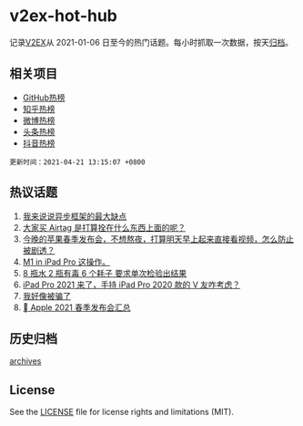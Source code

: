 # v2ex-hot-hub

 记录[V2EX](https://www.v2ex.com/)从 2021-01-06 日至今的热门话题。每小时抓取一次数据，按天[归档](archives)。
 
 ## 相关项目

- [GitHub热榜](https://github.com/lonnyzhang423/github-hot-hub)
- [知乎热榜](https://github.com/lonnyzhang423/zhihu-hot-hub)
- [微博热榜](https://github.com/lonnyzhang423/weibo-hot-hub)
- [头条热榜](https://github.com/lonnyzhang423/toutiao-hot-hub)
- [抖音热榜](https://github.com/lonnyzhang423/douyin-hot-hub)


 `更新时间：2021-04-21 13:15:07 +0800`

## 热议话题

1. [我来说说异步框架的最大缺点](https://www.v2ex.com/t/771935)
1. [大家买 Airtag 是打算拴在什么东西上面的呢？](https://www.v2ex.com/t/772070)
1. [今晚的苹果春季发布会，不想熬夜，打算明天早上起来直接看视频，怎么防止被剧透？](https://www.v2ex.com/t/771898)
1. [M1 in iPad Pro 这操作。](https://www.v2ex.com/t/772038)
1. [8 瓶水 2 瓶有毒 6 个耗子 要求单次检验出结果](https://www.v2ex.com/t/771969)
1. [iPad Pro 2021 来了，手持 iPad Pro 2020 款的 V 友咋考虑？](https://www.v2ex.com/t/772090)
1. [我好像被骗了](https://www.v2ex.com/t/771977)
1. [ Apple 2021 春季发布会汇总](https://www.v2ex.com/t/772046)

## 历史归档

[archives](archives)

## License

See the [LICENSE](LICENSE) file for license rights and limitations (MIT).
